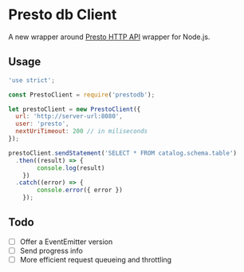 # Presto db Client

A new wrapper around [Presto HTTP API](https://github.com/prestodb/presto/wiki/HTTP-Protocol) wrapper for Node.js.

## Usage

```js
'use strict';

const PrestoClient = require('prestodb');

let prestoClient = new PrestoClient({
  url: 'http://server-url:8080',
  user: 'presto',
  nextUriTimeout: 200 // in miliseconds
});

prestoClient.sendStatement('SELECT * FROM catalog.schema.table')
  .then((result) => {
		console.log(result)
	})
  .catch((error) => {
		console.error({ error })
	});

```


## Todo

- [ ] Offer a EventEmitter version
- [ ] Send progress info
- [ ] More efficient request queueing and throttling 
